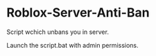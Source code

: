 # Roblox-Server-Anti-Ban
Script wchich unbans you in server.


Launch the script.bat with admin permissions.
